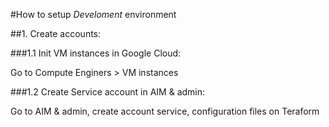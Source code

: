 
#How to setup *Develoment* environment

##1. Create accounts:

###1.1  Init VM instances in Google Cloud:

Go to Compute Enginers > VM instances



###1.2  Create Service account in AIM & admin:

Go to AIM & admin, create account service, configuration files on Teraform

